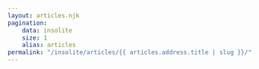 ```yaml
---
layout: articles.njk
pagination:
    data: insolite
    size: 1
    alias: articles
permalink: "/insolite/articles/{{ articles.address.title | slug }}/"
---
```

